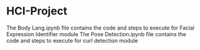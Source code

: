 # HCI-Project
The Body Lang.ipynb file contains the code and steps to execute for Facial Expression Identifier module
The Pose Detection.ipynb file contains the code and steps to execute for curl detection module
